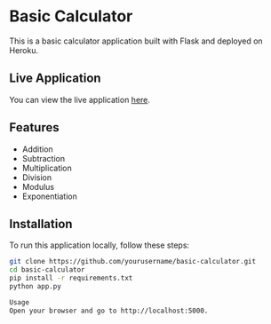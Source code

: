 # Basic Calculator

This is a basic calculator application built with Flask and deployed on Heroku.

## Live Application

You can view the live application [here]([https://basic-calculator.herokuapp.com/](https://basic-calculator-e651599687f6.herokuapp.com/calculate)).

## Features

- Addition
- Subtraction
- Multiplication
- Division
- Modulus
- Exponentiation

## Installation

To run this application locally, follow these steps:

```bash
git clone https://github.com/yourusername/basic-calculator.git
cd basic-calculator
pip install -r requirements.txt
python app.py

Usage
Open your browser and go to http://localhost:5000.
